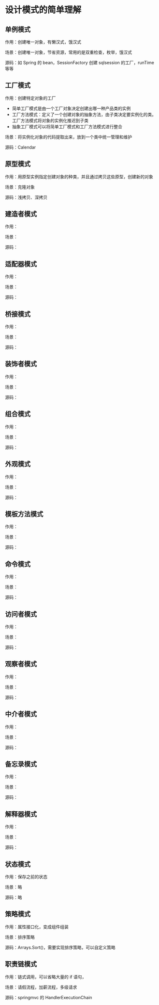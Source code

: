 # 设计模式的简单理解

## 单例模式

作用：创建唯一对象，有懒汉式，饿汉式

场景：创建唯一对象，节省资源，常用的是双重检查，枚举，饿汉式

源码：如 Spring 的 bean，SessionFactory 创建 sqlsession 的工厂，runTime 等等

## 工厂模式

作用：创建特定对象的工厂

- 简单工厂模式是由一个工厂对象决定创建出哪一种产品类的实例
- 工厂方法模式：定义了一个创建对象的抽象方法，由子类决定要实例化的类。工厂方法模式将对象的实例化推迟到子类
- 抽象工厂模式可以将简单工厂模式和工厂方法模式进行整合

场景：将实例化对象的代码提取出来，放到一个类中统一管理和维护

源码：Calendar

## 原型模式

作用：用原型实例指定创建对象的种类，并且通过拷贝这些原型，创建新的对象

场景：克隆对象

源码：浅拷贝、深拷贝

## 建造者模式

作用：

场景：

源码：

## 适配器模式

作用：

场景：

源码：

## 桥接模式

作用：

场景：

源码：

## 装饰者模式

作用：

场景：

源码：

## 组合模式

作用：

场景：

源码：

## 外观模式

作用：

场景：

源码：

## 模板方法模式

作用：

场景：

源码：

## 命令模式

作用：

场景：

源码：

## 访问者模式

作用：

场景：

源码：

## 观察者模式

作用：

场景：

源码：

## 中介者模式

作用：

场景：

源码：

## 备忘录模式

作用：

场景：

源码：

## 解释器模式

作用：

场景：

源码：

## 状态模式

作用：保存之前的状态

场景：略

源码：略

## 策略模式

作用：属性接口化，变成组件组装

场景：排序策略

源码：Arrays.Sort()，需要实现排序策略，可以自定义策略

## 职责链模式

作用：链式调用，可以省略大量的 if 语句，

场景：请假流程，加薪流程，多级请求

源码：springmvc 的 HandlerExecutionChain
